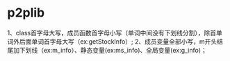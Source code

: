 # p2plib
1、class首字母大写，成员函数首字母小写（单词中间没有下划线分割），除首单词外后面单词首字母大写（ex:getStockInfo）; 2、成员变量全部小写，m开头结尾加下划线（ex:m_info）、静态变量(ex:ms_info)、全局变量(ex:g_info)；
